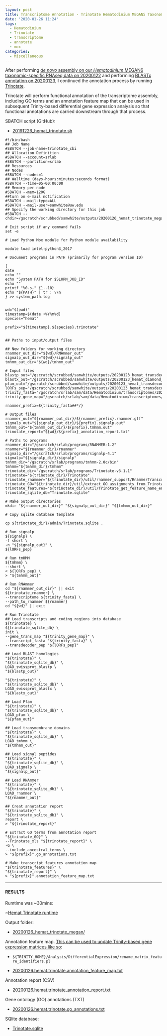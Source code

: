 ```yaml
---
layout: post
title: Transcriptome Annotation - Trinotate Hematodinium MEGAN5 Taxonomic-specific Trinity Assembly on Mox
date: '2020-01-26 11:24'
tags:
  - Hematodinium
  - Trinotate
  - transcriptome
  - annotate
  - mox
categories:
  - Miscellaneous
---
```

After performing [_de novo_ assembly on our _Hematodinium_ MEGAN6 taxonomic-specific RNAseq data on 20200122](https://robertslab.github.io/sams-notebook/2020/01/22/Transcriptome-Assembly-Hematodinium-with-MEGAN6-Taxonomy-specific-Reads-with-Trinity-on-Mox.html) and performing [BLASTx annotation on 20200123](https://robertslab.github.io/sams-notebook/2020/01/23/Transcriptome-Annotation-Hematodinium-MEGAN-Trinity-Assembly-Using-DIAMOND-BLASTx-on-Mox.html), I continued the annotation process by running [Trinotate](https://github.com/Trinotate/Trinotate.github.io/wiki).

Trinotate will perform functional annotation of the transcriptome assembly, including GO terms and an annotation feature map that can be used in subsequent Trinity-based differential gene expression analysis so that functional annotations are carried downstream through that process.

SBATCH script (GitHub):

- [20191226_hemat_trinotate.sh](https://github.com/RobertsLab/sams-notebook/blob/master/sbatch_scripts/20200126_hemat_trinotate_megan.sh)

```shell
#!/bin/bash
## Job Name
#SBATCH --job-name=trinotate_cbi
## Allocation Definition
#SBATCH --account=srlab
#SBATCH --partition=srlab
## Resources
## Nodes
#SBATCH --nodes=1
## Walltime (days-hours:minutes:seconds format)
#SBATCH --time=05-00:00:00
## Memory per node
#SBATCH --mem=120G
##turn on e-mail notification
#SBATCH --mail-type=ALL
#SBATCH --mail-user=samwhite@uw.edu
## Specify the working directory for this job
#SBATCH --chdir=/gscratch/scrubbed/samwhite/outputs/20200126_hemat_trinotate_megan

# Exit script if any command fails
set -e

# Load Python Mox module for Python module availability

module load intel-python3_2017

# Document programs in PATH (primarily for program version ID)

{
date
echo ""
echo "System PATH for $SLURM_JOB_ID"
echo ""
printf "%0.s-" {1..10}
echo "${PATH}" | tr : \\n
} >> system_path.log


wd="$(pwd)"
timestamp=$(date +%Y%m%d)
species="hemat"

prefix="${timestamp}.${species}.trinotate"


## Paths to input/output files

## New folders for working directory
rnammer_out_dir="${wd}/RNAmmer_out"
signalp_out_dir="${wd}/signalp_out"
tmhmm_out_dir="${wd}/tmhmm_out"

# Input files
blastp_out="/gscratch/scrubbed/samwhite/outputs/20200123_hemat_transdecoder_megan/blastp_out/20200123.hemat.blastp.outfmt6"
blastx_out="/gscratch/scrubbed/samwhite/outputs/20200123_hemat_diamond_blastx_megan/20200122.hemat.megan.Trinity.blastx.outfmt6"
pfam_out="/gscratch/scrubbed/samwhite/outputs/20200123_hemat_transdecoder_megan/pfam_out/20200123.hemat.pfam.domtblout"
lORFs_pep="/gscratch/scrubbed/samwhite/outputs/20200123_hemat_transdecoder_megan/20200122.hemat.megan.Trinity.fasta.transdecoder_dir/longest_orfs.pep"
trinity_fasta="/gscratch/srlab/sam/data/Hematodinium/transcriptomes/20200122.hemat.megan.Trinity.fasta"
trinity_gene_map="/gscratch/srlab/sam/data/Hematodinium/transcriptomes/20200122.hemat.megan.Trinity.fasta.gene_trans_map"

rnammer_prefix=${trinity_fasta##*/}

# Output files
rnammer_out="${rnammer_out_dir}/${rnammer_prefix}.rnammer.gff"
signalp_out="${signalp_out_dir}/${prefix}.signalp.out"
tmhmm_out="${tmhmm_out_dir}/${prefix}.tmhmm.out"
trinotate_report="${wd}/${prefix}_annotation_report.txt"

# Paths to programs
rnammer_dir="/gscratch/srlab/programs/RNAMMER-1.2"
rnammer="${rnammer_dir}/rnammer"
signalp_dir="/gscratch/srlab/programs/signalp-4.1"
signalp="${signalp_dir}/signalp"
tmhmm_dir="/gscratch/srlab/programs/tmhmm-2.0c/bin"
tmhmm="${tmhmm_dir}/tmhmm"
trinotate_dir="/gscratch/srlab/programs/Trinotate-v3.1.1"
trinotate="${trinotate_dir}/Trinotate"
trinotate_rnammer="${trinotate_dir}/util/rnammer_support/RnammerTranscriptome.pl"
trinotate_GO="${trinotate_dir}/util/extract_GO_assignments_from_Trinotate_xls.pl"
trinotate_features="${trinotate_dir}/util/Trinotate_get_feature_name_encoding_attributes.pl"
trinotate_sqlite_db="Trinotate.sqlite"

# Make output directories
mkdir "${rnammer_out_dir}" "${signalp_out_dir}" "${tmhmm_out_dir}"

# Copy sqlite database template

cp ${trinotate_dir}/admin/Trinotate.sqlite .

# Run signalp
${signalp} \
-f short \
-n "${signalp_out}" \
${lORFs_pep}

# Run tmHMM
${tmhmm} \
--short \
< ${lORFs_pep} \
> "${tmhmm_out}"

# Run RNAmmer
cd "${rnammer_out_dir}" || exit
${trinotate_rnammer} \
--transcriptome ${trinity_fasta} \
--path_to_rnammer ${rnammer}
cd "${wd}" || exit

# Run Trinotate
## Load transcripts and coding regions into database
${trinotate} \
${trinotate_sqlite_db} \
init \
--gene_trans_map "${trinity_gene_map}" \
--transcript_fasta "${trinity_fasta}" \
--transdecoder_pep "${lORFs_pep}"

## Load BLAST homologies
"${trinotate}" \
"${trinotate_sqlite_db}" \
LOAD_swissprot_blastp \
"${blastp_out}"

"${trinotate}" \
"${trinotate_sqlite_db}" \
LOAD_swissprot_blastx \
"${blastx_out}"

## Load Pfam
"${trinotate}" \
"${trinotate_sqlite_db}" \
LOAD_pfam \
"${pfam_out}"

## Load transmembrane domains
"${trinotate}" \
"${trinotate_sqlite_db}" \
LOAD_tmhmm \
"${tmhmm_out}"

## Load signal peptides
"${trinotate}" \
"${trinotate_sqlite_db}" \
LOAD_signalp \
"${signalp_out}"

## Load RNAmmer
"${trinotate}" \
"${trinotate_sqlite_db}" \
LOAD_rnammer \
"${rnammer_out}"

## Creat annotation report
"${trinotate}" \
"${trinotate_sqlite_db}" \
report \
> "${trinotate_report}"

# Extract GO terms from annotation report
"${trinotate_GO}" \
--Trinotate_xls "${trinotate_report}" \
-G \
--include_ancestral_terms \
> "${prefix}".go_annotations.txt

# Make transcript features annotation map
"${trinotate_features}" \
"${trinotate_report}" \
> "${prefix}".annotation_feature_map.txt
```


---

#### RESULTS

Rumtime was ~30mins:

~[Hemat Trinotate runtime](https://github.com/RobertsLab/sams-notebook/blob/master/images/screencaps/20200126_hemat_trinotate_megan.png?raw=true)

Output folder:

- [20200126_hemat_trinotate_megan/](https://gannet.fish.washington.edu/Atumefaciens/20200126_hemat_trinotate_megan/)


Annotation feature map. [This can be used to update Trinity-based gene expression matrices like so](https://github.com/trinityrnaseq/trinityrnaseq/wiki/Functional-Annotation-of-Transcripts):

- ```${TRINITY_HOME}/Analysis/DifferentialExpression/rename_matrix_feature_identifiers.pl```

- [20200126.hemat.trinotate.annotation_feature_map.txt](https://gannet.fish.washington.edu/Atumefaciens/20200126_hemat_trinotate_megan/20200126.hemat.trinotate.annotation_feature_map.txt)

Annotation report (CSV)

- [20200126.hemat.trinotate_annotation_report.txt](https://gannet.fish.washington.edu/Atumefaciens/20200126_hemat_trinotate_megan/20200126.hemat.trinotate_annotation_report.txt)

Gene ontology (GO) annotations (TXT)

- [20200126.hemat.trinotate.go_annotations.txt](https://gannet.fish.washington.edu/Atumefaciens/20200126_hemat_trinotate_megan/20200126.hemat.trinotate.go_annotations.txt)

SQlite database:

- [Trinotate.sqlite](https://gannet.fish.washington.edu/Atumefaciens/20200126_hemat_trinotate_megan/Trinotate.sqlite)
